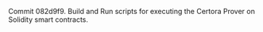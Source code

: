 Commit 082d9f9.                    Build and Run scripts for executing the Certora Prover on Solidity smart contracts.